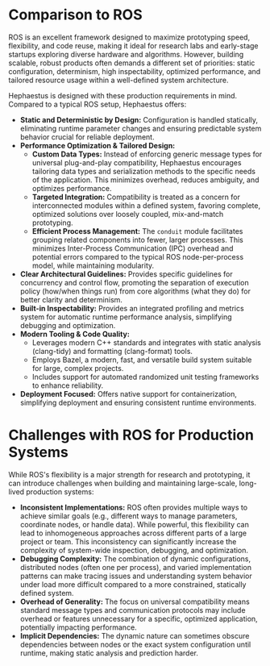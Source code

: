 # Comparison to ROS

ROS is an excellent framework designed to maximize prototyping speed, flexibility, and code reuse, making it ideal for research labs and early-stage startups exploring diverse hardware and algorithms. However, building scalable, robust products often demands a different set of priorities: static configuration, determinism, high inspectability, optimized performance, and tailored resource usage within a well-defined system architecture.

Hephaestus is designed with these production requirements in mind. Compared to a typical ROS setup, Hephaestus offers:

* **Static and Deterministic by Design:** Configuration is handled statically, eliminating runtime parameter changes and ensuring predictable system behavior crucial for reliable deployment.
* **Performance Optimization & Tailored Design:**
    * **Custom Data Types:** Instead of enforcing generic message types for universal plug-and-play compatibility, Hephaestus encourages tailoring data types and serialization methods to the specific needs of the application. This minimizes overhead, reduces ambiguity, and optimizes performance.
    * **Targeted Integration:** Compatibility is treated as a concern for interconnected modules within a defined system, favoring complete, optimized solutions over loosely coupled, mix-and-match prototyping.
    * **Efficient Process Management:** The `conduit` module facilitates grouping related components into fewer, larger processes. This minimizes Inter-Process Communication (IPC) overhead and potential errors compared to the typical ROS node-per-process model, while maintaining modularity.
* **Clear Architectural Guidelines:** Provides specific guidelines for concurrency and control flow, promoting the separation of execution policy (how/when things run) from core algorithms (what they do) for better clarity and determinism.
* **Built-in Inspectability:** Provides an integrated profiling and metrics system for automatic runtime performance analysis, simplifying debugging and optimization.
* **Modern Tooling & Code Quality:**
    * Leverages modern C++ standards and integrates with static analysis (clang-tidy) and formatting (clang-format) tools.
    * Employs Bazel, a modern, fast, and versatile build system suitable for large, complex projects.
    * Includes support for automated randomized unit testing frameworks to enhance reliability.
* **Deployment Focused:** Offers native support for containerization, simplifying deployment and ensuring consistent runtime environments.

# Challenges with ROS for Production Systems

While ROS's flexibility is a major strength for research and prototyping, it can introduce challenges when building and maintaining large-scale, long-lived production systems:

* **Inconsistent Implementations:** ROS often provides multiple ways to achieve similar goals (e.g., different ways to manage parameters, coordinate nodes, or handle data). While powerful, this flexibility can lead to inhomogeneous approaches across different parts of a large project or team. This inconsistency can significantly increase the complexity of system-wide inspection, debugging, and optimization.
* **Debugging Complexity:** The combination of dynamic configurations, distributed nodes (often one per process), and varied implementation patterns can make tracing issues and understanding system behavior under load more difficult compared to a more constrained, statically defined system.
* **Overhead of Generality:** The focus on universal compatibility means standard message types and communication protocols may include overhead or features unnecessary for a specific, optimized application, potentially impacting performance.
* **Implicit Dependencies:** The dynamic nature can sometimes obscure dependencies between nodes or the exact system configuration until runtime, making static analysis and prediction harder.
